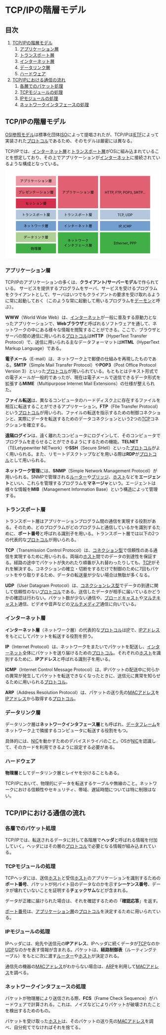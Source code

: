 # TCP/IPの階層モデル


## 目次

1. [TCP/IPの階層モデル](#tcpipの階層モデル)
	1. [アプリケーション層](#アプリケーション層)
	1. [トランスポート層](#トランスポート層)
	1. [インターネット層](#インターネット層)
	1. [データリンク層](#データリンク層)
	1. [ハードウェア](#ハードウェア)
1. [TCP/IPにおける通信の流れ](#tcpipにおける通信の流れ)
	1. [各層でのパケット処理](#各層でのパケット処理)
	1. [TCPモジュールの処理](#tcpモジュールの処理)
	1. [IPモジュールの処理](#ipモジュールの処理)
	1. [ネットワークインタフェースの処理](#ネットワークインタフェースの処理)


## TCP/IPの階層モデル

[OSI参照モデル](/note/internet/chapters/04_osi_reference_model.ja.md#OSI参照モデル)は標準化団体[ISO](/note/internet/chapters/03_standardization_of_tcpip.ja.md#isoとietf)によって提唱されたが、TCP/IPは[IETF](/note/internet/chapters/03_standardization_of_tcpip.ja.md#isoとietf)によって実装された[プロトコル](/note/internet/chapters/01_basic_knowledge_of_network.ja.md#プロトコル)であるため、そのモデルは厳密には異なる。

TCP/IPでは、[インターネット層](/note/internet/chapters/07_internet_layer.ja.md)と[トランスポート層](/note/internet/chapters/08_transport_layer.ja.md)がOSに組み込まれていることを想定しており、その上でアプリケーションが[インターネット](/note/internet/chapters/01_basic_knowledge_of_network.ja.md#インターネット)に接続されているような構成となっている。

![OSI参照モデルとTCP/IP](/note/internet/images/osi_reference_model_and_tcpip.ja.jpg)

### アプリケーション層

TCP/IPのアプリケーションの多くは、**クライアント/サーバーモデル**で作られている。
サービスを提供するプログラムをサーバ、サービスを受けるプログラムをクライアントとして、サーバはいつでもクライアントの要求を受け取れるように常に起動しておく（このような常に起動して用いるプログラムを[デーモン](/note/internet/chapters/09_application_layer.ja.md#デーモン)と呼ぶ）。

**WWW**（World Wide Web）は、[インターネット](/note/internet/chapters/01_basic_knowledge_of_network.ja.md#インターネット)が一般に普及する原動力となったアプリケーションで、**Webブラウザ**と呼ばれるソフトウェアを通して、ネットワークの中にある様々な情報を閲覧することができる。ここで、ブラウザとサーバの間の通信に用いられる[プロトコル](/note/internet/chapters/01_basic_knowledge_of_network.ja.md#プロトコル)は**HTTP**（HyperText Transfer Protocol）で、送信に用いられる主なデータフォーマットは**HTML**（HyperText Markup Language）である。

**電子メール**（E-mail）は、ネットワーク上で郵便の仕組みを再現したものである。**SMTP**（Simple Mail Transfer Protocol）や**POP3**（Post Office Protocol Version 3）といった[プロトコル](/note/internet/chapters/01_basic_knowledge_of_network.ja.md#プロトコル)が用いられている。もともとはテキスト形式での電子メールが一般的であったが、現在は電子メールで送信できるデータ形式を拡張する**MIME**（Multipurpose Internet Mail Extensions）の仕様が整えられた。

**ファイル転送**は、異なるコンピュータのハードディスク上に存在するファイルを相互に転送することができるアプリケーション。**FTP**（FIle Transfer Protocol）という[プロトコル](/note/internet/chapters/01_basic_knowledge_of_network.ja.md#プロトコル)が用いられ、ファイルの転送を指示するための制御コネクションと、実際にデータを転送するためのデータコネクションという2つの[TCP](/note/internet/chapters/08_transport_layer.ja.md#tcp)コネクションを確立する。

**遠隔ログイン**は、遠く離れたコンピュータにログインして、そのコンピュータでプログラムを走らせることができるようにするための機能。**TELNET**（TELetypewriter NETwork）や**SSH**（Secure SHell）といった[プロトコル](/note/internet/chapters/01_basic_knowledge_of_network.ja.md#プロトコル)がよく用いられる。また、リモートデスクトップなどを用いる際は**RDP**が[プロトコル](/note/internet/chapters/01_basic_knowledge_of_network.ja.md#プロトコル)として用いられる。

**ネットワーク管理**には、**SNMP**（Simple Network Management Protocol）が用いられる。SNMPで管理される[ルーター](/note/internet/chapters/01_basic_knowledge_of_network.ja.md#ルーター)や[ブリッジ](/note/internet/chapters/01_basic_knowledge_of_network.ja.md#ブリッジ)、[ホスト](/note/internet/chapters/07_internet_layer.ja.md#ホストとルーターとノード)などを**エージェント**といい、これらを管理するプログラムを**マネージャ**という。エージェントは様々な情報を**MIB**（Management Information Base）という構造によって管理する。

### トランスポート層

トランスポート層はアプリケーションプログラム間の通信を実現する役割がある。そのため、どのプログラムがどのプログラムと通信しているかを識別するために、**ポート番号**と呼ばれる識別子を用いる。トランスポート層では以下の2つの代表的な[プロトコル](/note/internet/chapters/01_basic_knowledge_of_network.ja.md#プロトコル)が用いられる。

**TCP**（Transmission Control Protocol）は、[コネクション型](/note/internet/chapters/01_basic_knowledge_of_network.ja.md#コネクション型とコネクションレス型)で信頼性のある通信を実現するために用いられる。両端の[ホスト](./07_internet_layer.md#ホストとルーターとノード)間でのデータの到達性を保証する。経路の途中でパケットが失われたり順番が入れ替わったりしても、[TCP](./08_transport_layer.md#tcp)がそれを解決する。コネクションの確立・切断をするだけで制御のために7回もパケットをやり取りするため、データの転送量が少ない場合は無駄が多くなる。

**UDP**（User Datagram Protocol）は、[コネクションレス型](/note/internet/chapters/01_basic_knowledge_of_network.ja.md#コネクション型とコネクションレス型)でデータの到達に関して信頼性のない[プロトコル](/note/internet/chapters/01_basic_knowledge_of_network.ja.md#プロトコル)である。送信したデータが相手に届いているかどうかの確認は行わない。パケット数が少ない通信や、[ブロードキャスト](/note/internet/chapters/01_basic_knowledge_of_network.ja.md#通信相手の数による通信方式の分類)や[マルチキャスト](/note/internet/chapters/01_basic_knowledge_of_network.ja.md#通信相手の数による通信方式の分類)通信、ビデオや音声などの[マルチメディア](/note/internet/chapters/01_basic_knowledge_of_network.ja.md#通信相手の数による通信方式の分類)通信に向いている。

### インターネット層

**インターネット層**（ネットワーク層）の代表的な[プロトコル](/note/internet/chapters/01_basic_knowledge_of_network.ja.md#プロトコル)は[IP](/note/internet/chapters/07_internet_layer.ja.md#ip)で、[IPアドレス](/note/internet/chapters/07_internet_layer.ja.md#ipアドレス)をもとにしてパケットを転送する役割を担う。

**IP**（Internet Protocol）は、ネットワークをまたいでパケットを配送し、[インターネット](/note/internet/chapters/01_basic_knowledge_of_network.ja.md#インターネット)全体にパケットを送り届けるための[プロトコル](/note/internet/chapters/01_basic_knowledge_of_network.ja.md#プロトコル)。それぞれの[ホスト](/note/internet/chapters/07_internet_layer.ja.md#ホストとルーターとノード)を識別するために、**IPアドレス**と呼ばれる識別子を用いる。

**ICMP**（Internet Control Message Protocol）は、IPパケットの配送中に何らかの異常が発生してパケットを転送できなくなったときに、送信元に異常を知らせるために用いられる[プロトコル](/note/internet/chapters/01_basic_knowledge_of_network.ja.md#プロトコル)。

**ARP**（Address Resolution Protocol）は、パケットの送り先の[MACアドレス](/note/internet/chapters/06_datalink_layer.ja.md#macアドレス)を[IPアドレス](/note/internet/chapters/07_internet_layer.ja.md#ipアドレス)から取得する[プロトコル](/note/internet/chapters/01_basic_knowledge_of_network.ja.md#プロトコル)。

### データリンク層

データリンク層は**ネットワークインタフェース層**とも呼ばれ、[データフレーム](/note/internet/chapters/06_datalink_layer.ja.md#データリンクの概要)をネットワーク上で隣接するコンピュータに転送する役割をもつ。

具体的には、[NIC](/note/internet/chapters/01_basic_knowledge_of_network.ja.md#アドレスとnic)を動かすためのデバイスドライバのこと。OSが[NIC](/note/internet/chapters/01_basic_knowledge_of_network.ja.md#アドレスとnic)を認識して、そのカードを利用できるように設定する必要がある。

### ハードウェア

**物理層**としてデータリンク層とレイヤを分けることもある。

TCP/IPにおいて、物理的にデータを転送するケーブルや無線のこと。ネットワークにおける信頼性やセキュリティ、帯域、遅延時間については特に制限はない。


## TCP/IPにおける通信の流れ

### 各層でのパケット処理

TCP/IPでは、転送されるデータに対して各階層で**ヘッダ**と呼ばれる情報を付加していく。ヘッダにはその層の[プロトコル](/note/internet/chapters/01_basic_knowledge_of_network.ja.md#プロトコル)で必要となる情報が組み込まれている。

### TCPモジュールの処理

TCPヘッダには、送信[ホスト](/note/internet/chapters/07_internet_layer.ja.md#ホストとルーターとノード)と受信[ホスト](/note/internet/chapters/07_internet_layer.ja.md#ホストとルーターとノード)のアプリケーションを識別するための**ポート番号**、パケットが何バイト目のデータなのかを示す**シーケンス番号**、データが壊れていないことを証明する**チェックサム**などが含まれる。

データが正確に届けられた場合は、それを確認するための「**確認応答**」を返す。

[ポート番号](/note/internet/chapters/08_transport_layer.ja.md#ポート番号)は、[アプリケーション層](/note/internet/chapters/09_application_layer.ja.md)の[プロトコル](/note/internet/chapters/01_basic_knowledge_of_network.ja.md#プロトコル)を決定するために用いられている。

### IPモジュールの処理

IPヘッダには、宛先や送信元の**IPアドレス**、IPヘッダに続くデータが[TCP](/note/internet/chapters/08_transport_layer.ja.md#tcp)なのか[UDP](/note/internet/chapters/08_transport_layer.ja.md#udp)なのかを表す情報が含まれる。パケットは、**経路制御表**（ルーティングテーブル）をもとに次に渡す[ルーター](/note/internet/chapters/01_basic_knowledge_of_network.ja.md#ルーター)や[ホスト](/note/internet/chapters/07_internet_layer.ja.md#ホストとルーターとノード)が決定される。

通信先の機器の[MACアドレス](/note/internet/chapters/06_datalink_layer.ja.md#macアドレス)がわからない場合は、[ARP](/note/internet/chapters/06_datalink_layer.ja.md#arp)を利用して[MACアドレス](/note/internet/chapters/06_datalink_layer.ja.md#macアドレス)を調べる。

### ネットワークインタフェースの処理

パケットが物理層により送信される際、**FCS**（Frame Check Sequence）がハードウェアで計算される。これは、ノイズなどによりパケットが破壊されたことを検出するためのもの。

パケットを受け取った[ホスト](/note/internet/chapters/07_internet_layer.ja.md#ホストとルーターとノード)は、そのパケットの送り先の[MACアドレス](/note/internet/chapters/06_datalink_layer.ja.md#macアドレス)を調べ、自分宛てでなければそれを捨てる。
